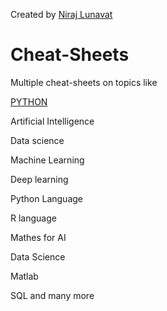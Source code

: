    Created by [Niraj Lunavat](https://www.linkedin.com/in/niraj-lunavat-41581699/)
   
# Cheat-Sheets
Multiple cheat-sheets on topics like

[PYTHON](Cheat-Sheets/blob/master/Python/PythonForDataScience.pdf)

Artificial Intelligence

Data science 

Machine Learning 

Deep learning

Python Language

R language 

Mathes for AI

Data Science

Matlab

SQL and many more
